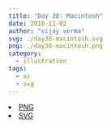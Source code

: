 ```yaml
---
title: "Day 38: Macintosh"
date: 2016-11-02
author: "vijay verma"
svg: ./day38-macintosh.svg
png: ./day38-macintosh.png
category:
  - illustration
tags:
  - ai
  - svg
---
```

<li><a href="./day38-macintosh.png" download className="btn-png">PNG</a></li>
<li><a href="./day38-macintosh.svg" download className="btn-svg">SVG</a></li>
